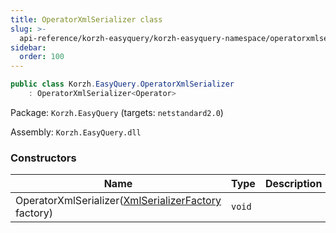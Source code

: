 ```yaml
---
title: OperatorXmlSerializer class
slug: >-
  api-reference/korzh-easyquery/korzh-easyquery-namespace/operatorxmlserializer-class
sidebar:
  order: 100
---
```


```csharp
public class Korzh.EasyQuery.OperatorXmlSerializer
    : OperatorXmlSerializer<Operator>

```
Package: `Korzh.EasyQuery` (targets: `netstandard2.0`)

Assembly: `Korzh.EasyQuery.dll`

### Constructors

| Name | Type | Description | 
| --- | --- | --- | 
| OperatorXmlSerializer([XmlSerializerFactory](/easyquery/docs/api-reference/korzh-easyquery/korzh-easyquery-namespace/xmlserializerfactory-class) factory) | `void` |  |
